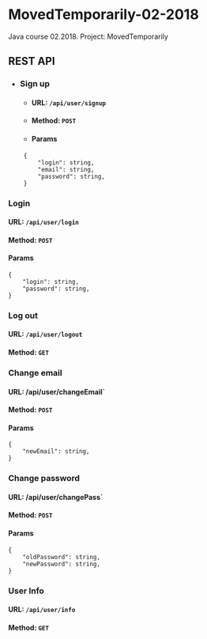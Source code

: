 # MovedTemporarily-02-2018
Java course 02.2018. Project: MovedTemporarily

## REST API
+ ### Sign up
  - #### URL: `/api/user/signup`
  - #### Method: `POST`
  - #### Params

   ```
    {
        "login": string,
        "email": string,
        "password": string,
    }
    ```

### Login
#### URL: `/api/user/login`
#### Method: `POST`
#### Params
```
{
    "login": string,
    "password": string,
}
```

### Log out
#### URL: `/api/user/logout`
#### Method: `GET`

### Change email
#### URL: /api/user/changeEmail`
#### Method: `POST`
#### Params
```
{
    "newEmail": string,
}
```

### Change password
#### URL: /api/user/changePass`
#### Method: `POST`
#### Params
```
{
    "oldPassword": string,
    "newPassword": string,
}
```

### User Info
#### URL: `/api/user/info`
#### Method: `GET`
